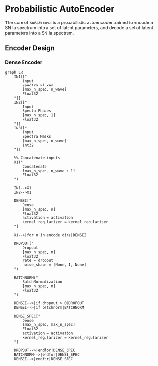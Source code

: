 # Probabilistic AutoEncoder

The core of `SuPAErnova` is a probabilistic autoencoder trained to encode a SN Ia spectrum into a set of latent parameters, and decode a set of latent parameters into a SN Ia spectrum.

## Encoder Design

### Dense Encoder

```mermaid
graph LR
    IN1[["
        Input
        Spectra Fluxes
        [max_n_spec, n_wave]
        Float32
    "]]
    IN2[["
        Input
        Specta Phases
        [max_n_spec, 1]
        Float32
    "]]
    IN3[["
        Input
        Spectra Masks
        [max_n_spec, n_wave]
        Int32
    "]]

    %% Concatenate inputs
    X1("
        Concatenate
        [max_n_spec, n_wave + 1]
        Float32
    ")

    IN1-->X1
    IN2-->X1

    DENSEI["
        Dense
        [max_n_spec, n]
        Float32
        activation = activation
        kernel_regularizer = kernel_regulariser
    "]

    X1-->|for n in encode_dims|DENSEI

    DROPOUT("
        Dropout
        [max_n_spec, n]
        Float32
        rate = dropout
        noise_shape = [None, 1, None]
    ")

    BATCHNORM("
        BatchNormalization
        [max_n_spec, n]
        Float32
    ")

    DENSEI-->|if dropout > 0|DROPOUT
    DENSEI-->|if batchnorm|BATCHNORM

    DENSE_SPEC["
        Dense
        [max_n_spec, max_n_spec]
        Float32
        activation = activation
        kernel_regularizer = kernel_regulariser
    "]

    DROPOUT-->|endfor|DENSE_SPEC
    BATCHNORM-->|endfor|DENSE_SPEC
    DENSEI-->|endfor|DENSE_SPEC
```
